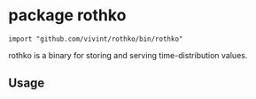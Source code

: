 # package rothko

`import "github.com/vivint/rothko/bin/rothko"`

rothko is a binary for storing and serving time-distribution values.

## Usage
